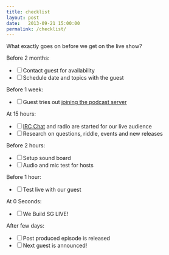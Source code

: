 ```yaml
---
title: checklist
layout: post
date:   2013-09-21 15:00:00
permalink: /checklist/
---
```

What exactly goes on before we get on the live show?

Before 2 months:

<ul class="checklist">
  <li><input type="checkbox" />Contact guest for availability</li>
  <li><input type="checkbox" />Schedule date and topics with the guest</li>
</ul>

Before 1 week:

<ul class="checklist">
  <li><input type="checkbox" />Guest tries out <a href="/guest-notes">joining the podcast server</a></li>
</ul>

At 15 hours:

<ul class="checklist">
  <li><input type="checkbox" /><a href="http://webchat.freenode.net/?channels=webuildsg&#038;uio=MT1mYWxzZSY5PXRydWUmMTE9NTEfe" title="/join #webuilsg">IRC Chat</a> and radio are started for our live audience</li>
  <li><input type="checkbox" />Research on questions, riddle, events and new releases</li>
</ul>

Before 2 hours:

<ul class="checklist">
  <li><input type="checkbox" />Setup sound board</li>
  <li><input type="checkbox" />Audio and mic test for hosts</li>
</ul>

Before 1 hour:

<ul class="checklist">
  <li><input type="checkbox" />Test live with our guest</li>
</ul>

At 0 Seconds:

<ul class="checklist">
  <li><input type="checkbox" />We Build SG LIVE!</li>
</ul>

After few days:

<ul class="checklist">
  <li><input type="checkbox" />Post produced episode is released</li>
  <li><input type="checkbox" />Next guest is announced!</li>
</ul>
